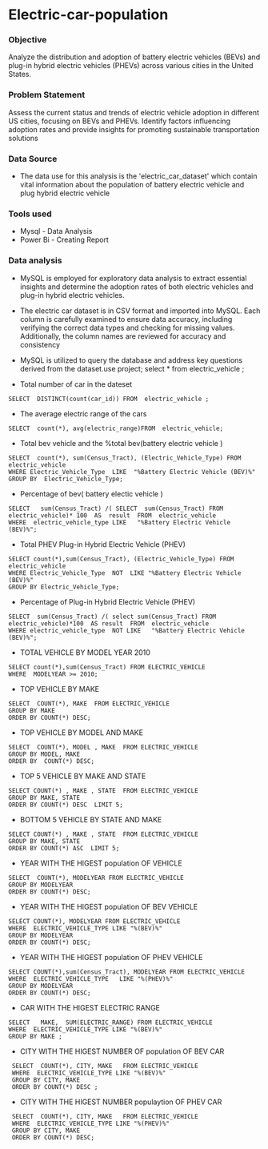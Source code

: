 # Electric-car-population

### Objective
Analyze the distribution and adoption of battery electric vehicles (BEVs) and plug-in hybrid electric vehicles (PHEVs) across various cities in the United States.

### Problem Statement
Assess the current status and trends of electric vehicle adoption in different US cities, focusing on BEVs and PHEVs.
Identify factors influencing adoption rates and provide insights for promoting sustainable transportation solutions

### Data Source
- The data use for this analysis is the 'electric_car_dataset' which contain vital information  about the population of battery electric vehicle  and plug hybrid  electric vehicle


### Tools used 
- Mysql - Data Analysis
- Power Bi - Creating Report

### Data analysis
- MySQL is employed for exploratory data analysis to extract essential insights and determine the adoption rates of both electric vehicles and plug-in hybrid electric vehicles.
- The electric car dataset is in CSV format and imported into MySQL. Each column is carefully examined to ensure data accuracy, including verifying the correct data types and checking for 
 missing values. Additionally, the column names are reviewed for accuracy and consistency
- MySQL is utilized to query the database and address key questions derived from the dataset.use project;
select * from electric_vehicle ;

 - Total number of car in the dateset
```mysql
SELECT  DISTINCT(count(car_id)) FROM  electric_vehicle ;
```

- The average electric range of the cars
``` mysql
SELECT  count(*), avg(electric_range)FROM  electric_vehicle;
```

- Total bev vehicle and the %total bev(battery electric vehicle )
``` mysql
SELECT  count(*), sum(Census_Tract), (Electric_Vehicle_Type) FROM  electric_vehicle 
WHERE Electric_Vehicle_Type  LIKE  "%Battery Electric Vehicle (BEV)%"
GROUP BY  Electric_Vehicle_Type;
```
 
- Percentage of bev( battery electic vehicle )
``` mysql
SELECT   sum(Census_Tract) /( SELECT  sum(Census_Tract) FROM  electric_vehicle)* 100  AS  result  FROM  electric_vehicle 
WHERE  electric_vehicle_type LIKE   "%Battery Electric Vehicle (BEV)%";
```

- Total PHEV  Plug-in Hybrid Electric Vehicle (PHEV)
```mysql
SELECT count(*),sum(Census_Tract), (Electric_Vehicle_Type) FROM  electric_vehicle 
WHERE Electric_Vehicle_Type  NOT  LIKE "%Battery Electric Vehicle (BEV)%"
GROUP BY Electric_Vehicle_Type;
```

- Percentage of  Plug-in Hybrid Electric Vehicle (PHEV)
``` mysql
SELECT  sum(Census_Tract) /( select sum(Census_Tract) FROM   electric_vehicle)*100  AS result  FROM  electric_vehicle 
WHERE electric_vehicle_type  NOT LIKE   "%Battery Electric Vehicle (BEV)%";
```

- TOTAL  VEHICLE BY MODEL YEAR 2010
```mysql
SELECT count(*),sum(Census_Tract) FROM ELECTRIC_VEHICLE 
WHERE  MODELYEAR >= 2010;
```

- TOP VEHICLE BY MAKE
``` mysql
SELECT  COUNT(*), MAKE  FROM ELECTRIC_VEHICLE
GROUP BY MAKE 
ORDER BY COUNT(*) DESC;
```

- TOP VEHICLE BY MODEL AND MAKE
``` mysql
SELECT  COUNT(*), MODEL , MAKE  FROM ELECTRIC_VEHICLE 
GROUP BY MODEL, MAKE  
ORDER BY  COUNT(*) DESC;
```

- TOP 5 VEHICLE BY MAKE  AND STATE
```mysql
SELECT COUNT(*) , MAKE , STATE  FROM ELECTRIC_VEHICLE 
GROUP BY MAKE, STATE
ORDER BY COUNT(*) DESC  LIMIT 5;
```

- BOTTOM  5 VEHICLE BY STATE AND MAKE
```mysql
SELECT COUNT(*) , MAKE , STATE  FROM ELECTRIC_VEHICLE 
GROUP BY MAKE, STATE
ORDER BY COUNT(*) ASC  LIMIT 5;
```


- YEAR WITH THE HIGEST population  OF VEHICLE
``` mysql
SELECT  COUNT(*), MODELYEAR FROM ELECTRIC_VEHICLE 
GROUP BY MODELYEAR
ORDER BY COUNT(*) DESC;
```

- YEAR WITH THE HIGEST population OF BEV VEHICLE
```mysql
SELECT COUNT(*), MODELYEAR FROM ELECTRIC_VEHICLE
WHERE  ELECTRIC_VEHICLE_TYPE LIKE "%(BEV)%"
GROUP BY MODELYEAR
ORDER BY COUNT(*) DESC;
```

- YEAR WITH THE HIGEST population  OF PHEV  VEHICLE
```mysql
SELECT COUNT(*),sum(Census_Tract), MODELYEAR FROM ELECTRIC_VEHICLE
WHERE  ELECTRIC_VEHICLE_TYPE   LIKE "%(PHEV)%"
GROUP BY MODELYEAR
ORDER BY COUNT(*) DESC;
```

- CAR WITH THE HIGEST ELECTRIC RANGE
```mysql
SELECT   MAKE,  SUM(ELECTRIC_RANGE) FROM ELECTRIC_VEHICLE
WHERE  ELECTRIC_VEHICLE_TYPE LIKE "%(BEV)%"
GROUP BY MAKE ;
```

- CITY WITH THE HIGEST NUMBER OF population  OF BEV   CAR
```mysql
 SELECT  COUNT(*), CITY, MAKE   FROM ELECTRIC_VEHICLE
 WHERE  ELECTRIC_VEHICLE_TYPE LIKE "%(BEV)%"
 GROUP BY CITY, MAKE 
 ORDER BY COUNT(*) DESC ;
```
 
 - CITY WITH THE HIGEST NUMBER populaytion OF PHEV   CAR
``` mysql
 SELECT  COUNT(*), CITY, MAKE   FROM ELECTRIC_VEHICLE
 WHERE  ELECTRIC_VEHICLE_TYPE LIKE "%(PHEV)%"
 GROUP BY CITY, MAKE 
 ORDER BY COUNT(*) DESC;
```
 











